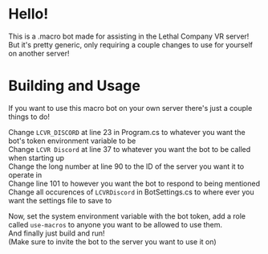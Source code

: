 # Hello!
This is a .macro bot made for assisting in the Lethal Company VR server! But it's pretty generic, only requiring a couple changes to use for yourself on another server!

# Building and Usage
If you want to use this macro bot on your own server there's just a couple things to do!

Change `LCVR_DISCORD` at line 23 in Program.cs to whatever you want the bot's token environment variable to be\
Change `LCVR Discord` at line 37 to whatever you want the bot to be called when starting up\
Change the long number at line 90 to the ID of the server you want it to operate in\
Change line 101 to however you want the bot to respond to being mentioned
Change all occurences of `LCVRDiscord` in BotSettings.cs to where ever you want the settings file to save to

Now, set the system environment variable with the bot token, add a role called `use-macros` to anyone you want to be allowed to use them.\
And finally just build and run!\
(Make sure to invite the bot to the server you want to use it on)
